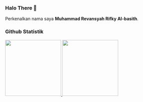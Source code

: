 ### Halo There 👋
Perkenalkan nama saya **Muhammad Revansyah Rifky Al-basith**.


### Github Statistik
<p align="left">
<a href="https://github.com/Revan0801">
  <img height="180em" src="https://github-readme-stats-eight-theta.vercel.app/api?username=Revan0801&show_icons=true&theme=algolia&include_all_commits=true&count_private=true"/>
  <img height="180em" src="https://github-readme-stats-eight-theta.vercel.app/api/top-langs/?username=Revan0801&layout=compact&langs_count=8&theme=algolia"/>
</a>
</p>

